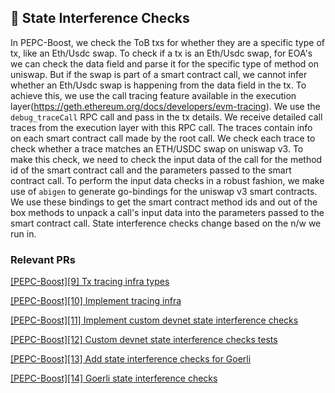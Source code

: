 ## 📝 State Interference Checks

In PEPC-Boost, we check the ToB txs for whether they are a specific type of tx, like an Eth/Usdc swap. To check if a tx is an Eth/Usdc swap, for EOA's we can check the data field and parse it for the specific type of method on uniswap. But if the swap is part of a smart contract call, we cannot infer whether an Eth/Usdc swap is happening from the data field in the tx.
To achieve this, we use the call tracing feature available in the execution layer(https://geth.ethereum.org/docs/developers/evm-tracing). We use the `debug_traceCall` RPC call and pass in the tx details. We receive detailed call traces from the execution layer with this RPC call. The traces contain info on each smart contract call made by the root call. We check each trace to check whether a trace matches an ETH/USDC swap on uniswap v3.
To make this check, we need to check the input data of the call for the method id of the smart contract call and the parameters passed to the smart contract call.
To perform the input data checks in a robust fashion, we make use of `abigen` to generate go-bindings for the uniswap v3 smart contracts. We use these bindings to get the smart contract method ids and out of the box methods to unpack a call's input data into the parameters passed to the smart contract call.
State interference checks change based on the n/w we run in. 

### Relevant PRs

[[PEPC-Boost][9] Tx tracing infra types](https://github.com/bharath-123/pepc-boost-relay/pull/13)

[[PEPC-Boost][10] Implement tracing infra](https://github.com/bharath-123/pepc-boost-relay/pull/14)

[[PEPC-Boost][11] Implement custom devnet state interference checks](https://github.com/bharath-123/pepc-boost-relay/pull/15)

[[PEPC-Boost][12] Custom devnet state interference checks tests](https://github.com/bharath-123/pepc-boost-relay/pull/16)

[[PEPC-Boost][13] Add state interference checks for Goerli](https://github.com/bharath-123/pepc-boost-relay/pull/17)

[[PEPC-Boost][14] Goerli state interference checks](https://github.com/bharath-123/pepc-boost-relay/pull/18)